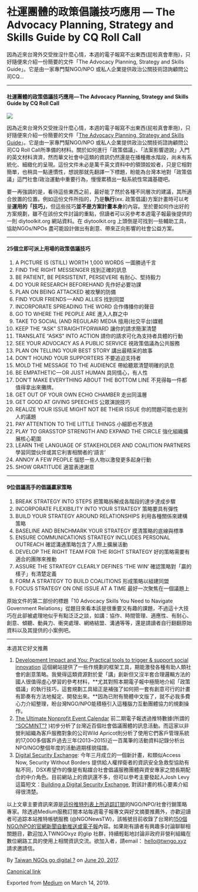 社運團體的政策倡議技巧應用 — The Advocacy Planning, Strategy and Skills Guide by CQ Roll Call
================================================================================

因為近來台灣外交受挫沒什麼心情，本週的電子報寫不出東西(屁啦真會牽拖)，只好隨便來介紹一份簡要的文件「The Advocacy Planning, Strategy and Skills Guide」。它是由一家專門幫NGO/NPO 或私人企業提供政治公關技術諮詢顧問公司CQ…

* * *

#### 社運團體的政策倡議技巧應用 — The Advocacy Planning, Strategy and Skills Guide by CQ Roll Call

![](https://cdn-images-1.medium.com/max/800/1*bcfXE6DY9rQBNtLhqDiiRQ.jpeg)

因為近來台灣外交受挫沒什麼心情，本週的電子報寫不出東西(屁啦真會牽拖)，只好隨便來介紹一份簡要的文件「[The Advocacy Planning, Strategy and Skills Guide](http://info.cqrollcall.com/ignite-advocacy-planning-strategy-skills-guide-download.html)」。它是由一家專門幫NGO/NPO 或私人企業提供政治公關技術諮詢顧問公司CQ Roll Call所準備的材料。關於如何進行「政策倡議」、「法案影響遊說」入門的英文材料濟濟，然而華文社會中這類的資訊仍然還是在播種撒水階段，尚未有系統化、細緻化的呈現。這份文件未必是萬千英文資料中的領頭姣姣者，只是它相對簡單，也稍具一點連慣性，想說那就先翻譯一下標題，盼能為台灣本地對「政策倡議」這門社會/政治運動中重要行為，慢慢累積出一點系統性常識基礎吧。

要一再強調的是，看待這些東西之前，最好能了然於各種不同層次的建議，其所適合放置的位置。例如這份文件所指的，乃是**執行**(ex. 政策倡議)方案計畫時可以考量**運用的「技巧」**，但這些技巧**並不是方案計畫本身**的內容。至於要如何作出好的方案規劃，雖不在該份文件討論的重點，但讀者可以另參考本週電子報最後提供的一則 diytoolkit.org 網站資料。在 diytoolkit.org 上頭倒是可找到一些輔助工具，協助NGOs/NPOs 盡可能設計做出有創意、帶來正向影響的社會公益方案。

* * *

#### 25個立即可派上用場的政策倡議技巧

1.  A PICTURE IS (STILL) WORTH 1,000 WORDS 一圖勝過千言
2.  FIND THE RIGHT MESSENGER 找到正確的訊息
3.  BE PATIENT, BE PERSISTENT, PERSEVERE 有耐心、堅持毅力
4.  DO YOUR RESEARCH BEFOREHAND 先作好必要功課
5.  PLAN ON BEING ATTACKED 被攻擊的防備
6.  FIND YOUR FRIENDS — AND ALLIES 找到同盟
7.  INCORPORATE SPREADING THE WORD 合作傳播你的聲音
8.  GO TO WHERE THE PEOPLE ARE 進入人群之中
9.  TAKE TO SOCIAL (AND REGULAR) MEDIA 擅用(社交平台)媒體
10.  KEEP THE “ASK” STRAIGHTFORWARD 讓你的請求簡潔清楚
11.  TRANSLATE “ASKS” INTO ACTION 請你的請求可化為支持者具體的行動
12.  SEE YOUR ADVOCACY AS A PUBLIC SERVICE 視政策倡議為公共服務
13.  PLAN ON TELLING YOUR BEST STORY 講出最精采的故事
14.  DON’T HOUND YOUR SUPPORTERS 不要追迫支持者
15.  MOLD THE MESSAGE TO THE AUDIENCE 帶給聽眾清楚明確的訊息
16.  BE EMPATHETIC — OR JUST HUMAN 具同情心，有人性
17.  DON’T MAKE EVERYTHING ABOUT THE BOTTOM LINE 不見得每一件都值得拿出來攤牌。
18.  GET OUT OF YOUR OWN ECHO CHAMBER 走出同溫層
19.  GET GOOD AT GIVING SPEECHES 公眾演說技巧
20.  REALIZE YOUR ISSUE MIGHT NOT BE THEIR ISSUE 你的問題可能也是別人的議題
21.  PAY ATTENTION TO THE LITTLE THINGS 小細節也不放過
22.  PLAY TO GRASSTOP STRENGTH AND EXPAND THE CIRCLE 強化組織擴展核心範圍
23.  LEARN THE LANGUAGE OF STAKEHOLDER AND COALITION PARTNERS 學習同盟伙伴或其它利害相關者的‘語言’
24.  ANNOY A FEW PEOPLE 惱怒一些人物以激發更多起身行動
25.  SHOW GRATITUDE 適當表達謝意

* * *

#### 9位倡議高手的倡議贏家策略

1.  BREAK STRATEGY INTO STEPS 把策略拆解成各階段的達步達成步驟
2.  INCORPORATE FLEXIBILITY INTO YOUR STRATEGY 策略要具有彈性
3.  BUILD YOUR STRATEGY AROUND RELATIONSHIPS 利用各種關係來建構策略
4.  BASELINE AND BENCHMARK YOUR STRATEGY 摸清策略的底線與標準
5.  ENSURE COMMUNICATIONS STRATEGY INCLUDES PERSONAL OUTREACH 確認溝通策略包含了人際上擴展活動
6.  DEVELOP THE RIGHT TEAM FOR THE RIGHT STRATEGY 好的策略需要有適合的團隊來推動
7.  ASSURE THE STRATEGY CLEARLY DEFINES ‘THE WIN’ 確認策略對「贏的樣子」有清楚定義
8.  FORM A STRATEGY TO BUILD COALITIONS 形成策略以組建同盟
9.  FOCUS STRATEGY ON ONE ISSUE AT A TIME 最好一次聚焦在一個議題上

原始文件的第二部份的標題「10 Advocacy Skills You Need to Navigate  
Government Relations」從題目來看本該是很重要又有趣的課題，不過這十大技巧在此卻被處理地似乎有點泛泛之談，如講：協作、時間管理、適應性、有耐心、創意、傾聽、動員力、衝突處理、網絡結盟、溝通等等，還是請讀者自行翻翻原始資料以及其提供的小案例吧。

* * *

本週其它好文推薦

1.  [Development Impact and You: Practical tools to trigger & support social innovation](http://diytoolkit.org) 這個網站提供了一些作規劃的框架工具，期能激發各種有助人類社會的創意策略。我覺得這類資源對於愛「講」創新但又沒半套合理邏輯方法的國人很值得虛心學習的參考材料，**尤其對照本期電子報中極簡地介紹「政策倡議」的執行技巧，這套規劃工具組正是補強了如何把一套有創意可行的計畫有節奏有方法地擬定、開發出來。**因為已附有簡體中文版了，就不必我多費心力介紹整理，盼台灣NGO/NPO能積極引入這種腦力互動團體協力的規劃操作。
2.  [The Ultimate Nonprofit Event Calendar](https://www.wildapricot.com/blogs/newsblog/2016/01/22/nonprofit-event-calendar-forecast) 前二期電子報透過推特數據(所謂的 [“SOCMINT”?](https://responsibledata.io/social-media-intelligence-the-wayward-child-of-open-source-intelligence/) )初步分析了台灣近百個社會倡議團體的訊息活動。而這家以非營利組織為客戶服務對象的公司Wild Apricot則分析了使用它們客戶管理系統的17,000多個客戶過去三年(2013~2015)近一百萬筆的活動資料記錄分析出NPO/NGO整個年度的活動週期樣貌描譜。
3.  [Digital Security Exchange](https://www.digitalsecurityexchange.org/): 今年三月成立的一個新計畫，和類似Access Now, Security Without Borders 提供給人權捍衛者的資訊安全急救型協助有點不同，DSX希望作的像是有點媒合社會倡議服務團體與資安專家之間長期配合的中介角色。目前網站上的資訊還不多，但可以參考主要發起人Josh Levy 這篇短文：[Building a Digital Security Exchange](https://medium.com/@levjoy/building-a-digital-security-exchange-d392ad2f4982), 對該計畫的核心要素介紹得很清楚。

以上文章主要資訊來源是[這份推特列表上所追踪訂閱](https://twitter.com/a5288/lists/ngo-go-digital)的NGO/NPO/社會行銷策略專家。除透過Medium服務訂閱本站每週電子報專文與好文摘要推薦外，亦歡迎讀者可追踪本站推特帳號服務 (@NGONewsTW)，該帳號目前收錄了台灣約[150個NGO/NPO的官網新聞自動推送或電子報](https://github.com/twngo/ngonewstw)內容。如果剛有讀者有興趣多討論聊聊相關題目，歡迎加入TWNGOxyz 的glip 社群，持續輕鬆地討論非政府非營利組織在數位網路工具的使用上相關資訊交流。欲加入者，請email： hello@twngo.xyz 請求邀請信。

By [Taiwan NGOs go digital ?](https://medium.com/@twngo) on [June 20, 2017](https://medium.com/p/dc7c93c0dbac).

[Canonical link](https://medium.com/@twngo/%E7%A4%BE%E9%81%8B%E5%9C%98%E9%AB%94%E7%9A%84%E6%94%BF%E7%AD%96%E5%80%A1%E8%AD%B0%E6%8A%80%E5%B7%A7%E6%87%89%E7%94%A8-the-advocacy-planning-strategy-and-skills-guide-by-cq-roll-call-dc7c93c0dbac)

Exported from [Medium](https://medium.com) on March 14, 2019.